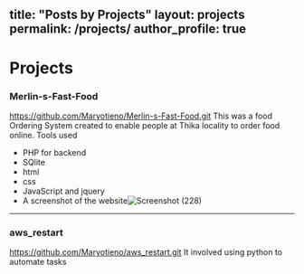 
title: "Posts by Projects"
layout: projects
permalink: /projects/
author_profile: true
---
# Projects
### Merlin-s-Fast-Food
https://github.com/Maryotieno/Merlin-s-Fast-Food.git
This was a food Ordering System created to enable people at Thika locality to order food online.
Tools used
- PHP for backend
- SQlite
- html
- css
- JavaScript and jquery
- A screenshot of the website![Screenshot (228)](https://github.com/user-attachments/assets/0ec21d9d-9a06-46b6-8578-d2b39859be4d)
---
### aws_restart
https://github.com/Maryotieno/aws_restart.git
It involved using python to automate tasks

  
